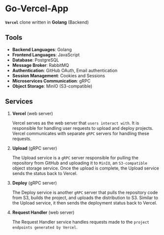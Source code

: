 # Go-Vercel-App

**`Vercel`** clone written in **Golang** (Backend)

## Tools
- **Backend Languages**: Golang
- **Frontend Languages**: JavaScript
- **Database**: PostgreSQL
- **Message Broker**: RabbitMQ
- **Authentication**: GitHub OAuth, Email authentication
- **Session Management**: Cookies and Sessions
- **Microservices Communication**: gRPC
- **Object Storage**: MinIO (S3-compatible)


## Services
1. **Vercel** (web server)

   Vercel serves as the web server that `users interact with`. It is responsible for handling user requests to upload and deploy projects.
   Vercel communicates with separate `gRPC` servers for handling these requests.

3. **Upload** (gRPC server)

   The Upload service is a `gRPC` server responsible for pulling the repository from GitHub and uploading it to `MinIO`, an `S3-compatible` object storage service. Once the upload is complete, the Upload service sends the status back to Vercel.

4. **Deploy** (gRPC server)

   The Deploy service is another `gRPC` server that pulls the repository code from S3, builds the project, and uploads the distribution to S3. Similar to the Upload service, it then sends the deployment status back to Vercel.

5. **Request Handler** (web server)

   The Request Handler service handles requests made to the `project endpoints generated by Vercel`.


